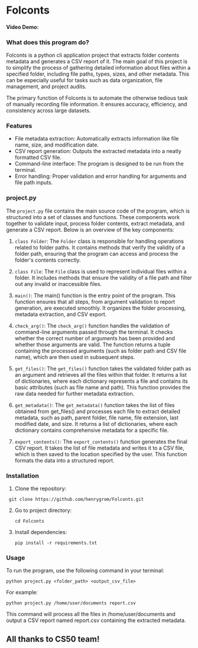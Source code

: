 # Folconts
#### Video Demo:

### What does this program do?
Folconts is a python cli application project that extracts folder contents metadata and generates a CSV report of it. The main goal of  this project is to simplify the process of gathering detailed information about files within a specified folder, including file paths, types, sizes, and other metadata. This can be especially useful for tasks such as data organization, file management, and project audits.

The primary function of Folconts is to automate the otherwise tedious task of manually recording file information. It ensures accuracy, efficiency, and consistency across large datasets.

### Features
* File metadata extraction: Automatically extracts information like file name, size, and modification date.
* CSV report generation: Outputs the extracted metadata into a neatly formatted CSV file.
* Command-line interface: The program is designed to be run from the terminal.
* Error handling: Proper validation and error handling for arguments and file path inputs.

### project.py
The `project.py` file contains the main source code of the program, which is structured into a set of classes and functions. These components work together to validate input, process folder contents, extract metadata, and generate a CSV report. Below is an overview of the key components:
1. `class Folder`:
The `Folder` class is responsible for handling operations related to folder paths. It contains methods that verify the validity of a folder path, ensuring that the program can access and process the folder's contents correctly.

2. `class File`:
The `File` class is used to represent individual files within a folder. It includes methods that ensure the validity of a file path and filter out any invalid or inaccessible files.

3. `main()`:
The main() function is the entry point of the program. This function ensures that all steps, from argument validation to report generation, are executed smoothly. It organizes the folder processing, metadata extraction, and CSV export.

4. `check_arg()`:
The `check_arg()` function handles the validation of command-line arguments passed through the terminal. It checks whether the correct number of arguments has been provided and whether those arguments are valid. The function returns a tuple containing the processed arguments (such as folder path and CSV file name), which are then used in subsequent steps.

5. `get_files()`:
The `get_files()` function takes the validated folder path as an argument and retrieves all the files within that folder. It returns a list of dictionaries, where each dictionary represents a file and contains its basic attributes (such as file name and path). This function provides the raw data needed for further metadata extraction.

6. `get_metadata()`:
The `get_metadata()` function takes the list of files obtained from get_files() and processes each file to extract detailed metadata, such as path, parent folder, file name, file extension, last modified date, and size. It returns a list of dictionaries, where each dictionary contains comprehensive metadata for a specific file.

7. `export_contents()`:
The `export_contents()` function generates the final CSV report. It takes the list of file metadata and writes it to a CSV file, which is then saved to the location specified by the user. This function formats the data into a structured report.

### Installation
1. Clone the repository:
  ```
   git clone https://github.com/henrygrom/Folconts.git
  ```
2. Go to project directory:
   ```
   cd Folconts
   ```
3. Install dependencies:
   ```
   pip install -r requirements.txt
   ```

### Usage
To run the program, use the following command in your terminal:
```
python project.py <folder_path> <output_csv_file>
```
For example:
```
python project.py /home/user/documents report.csv
```
This command will process all the files in /home/user/documents and output a CSV report named report.csv containing the extracted metadata.


## All thanks to CS50 team!
